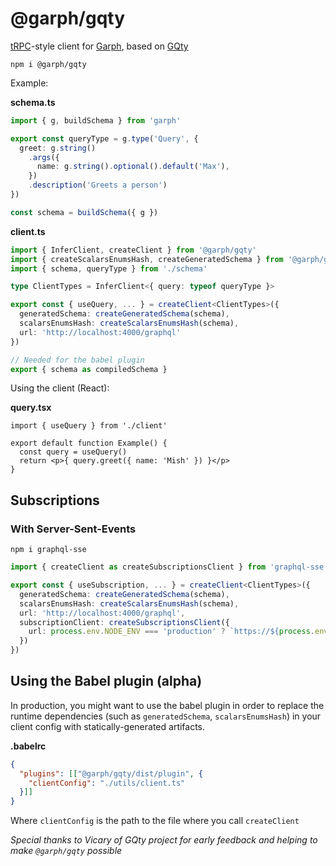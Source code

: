 # @garph/gqty

[tRPC](https://github.com/trpc/trpc)-style client for [Garph](https://github.com/stepci/garph), based on [GQty](https://github.com/gqty-dev/gqty)

```
npm i @garph/gqty
```

Example:

**schema.ts**

```ts
import { g, buildSchema } from 'garph'

export const queryType = g.type('Query', {
  greet: g.string()
    .args({
      name: g.string().optional().default('Max'),
    })
    .description('Greets a person')
})

const schema = buildSchema({ g })
```

**client.ts**

```ts
import { InferClient, createClient } from '@garph/gqty'
import { createScalarsEnumsHash, createGeneratedSchema } from '@garph/gqty/dist/utils'
import { schema, queryType } from './schema'

type ClientTypes = InferClient<{ query: typeof queryType }>

export const { useQuery, ... } = createClient<ClientTypes>({
  generatedSchema: createGeneratedSchema(schema),
  scalarsEnumsHash: createScalarsEnumsHash(schema),
  url: 'http://localhost:4000/graphql'
})

// Needed for the babel plugin
export { schema as compiledSchema }
```

Using the client (React):

**query.tsx**

```tsx
import { useQuery } from './client'

export default function Example() {
  const query = useQuery()
  return <p>{ query.greet({ name: 'Mish' }) }</p>
}
```

## Subscriptions

### With Server-Sent-Events

```
npm i graphql-sse
```

```ts
import { createClient as createSubscriptionsClient } from 'graphql-sse'

export const { useSubscription, ... } = createClient<ClientTypes>({
  generatedSchema: createGeneratedSchema(schema),
  scalarsEnumsHash: createScalarsEnumsHash(schema),
  url: 'http://localhost:4000/graphql',
  subscriptionClient: createSubscriptionsClient({
    url: process.env.NODE_ENV === 'production' ? `https://${process.env.NEXT_PUBLIC_VERCEL_URL}/api/graphql/stream` : 'http://localhost:3000/api/graphql/stream'
  })
})
```

## Using the Babel plugin (alpha)

In production, you might want to use the babel plugin in order to replace the runtime dependencies (such as `generatedSchema`, `scalarsEnumsHash`) in your client config with statically-generated artifacts.

**.babelrc**

```json
{
  "plugins": [["@garph/gqty/dist/plugin", {
    "clientConfig": "./utils/client.ts"
  }]]
}
```

Where `clientConfig` is the path to the file where you call `createClient`

*Special thanks to Vicary of GQty project for early feedback and helping to make `@garph/gqty` possible*
